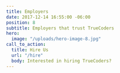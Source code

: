 ```yaml
---
title: Employers
date: 2017-12-14 16:55:00 -06:00
position: 8
subtitle: Employers that trust TrueCoders
hero:
  image: "/uploads/hero-image-8.jpg"
call_to_action:
  title: Hire Us
  url: "/hire"
  body: Interested in hiring TrueCoders?
---
```


